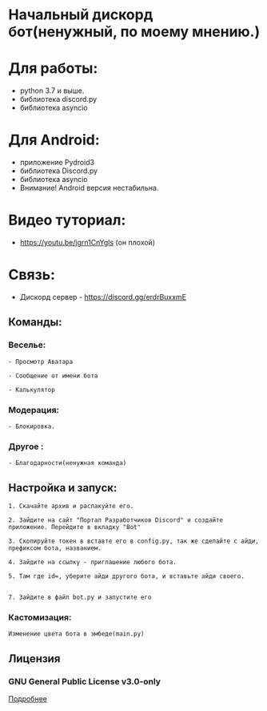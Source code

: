 # Начальный дискорд бот(ненужный, по моему мнению.)
# Для работы:
 - python 3.7 и выше. 
 - библиотека discord.py
 - библиотека asyncio
# Для Android:
 - приложение Pydroid3
 - библиотека Discord.py
 - библиотека asyncio
 - Внимание! Android версия нестабильна.
# Видео туториал:
 - https://youtu.be/jgrn1CnYgls (он плохой) 
# Связь:
 - Дискорд сервер - https://discord.gg/erdrBuxxmE
## Команды:

### Веселье:

	- Просмотр Аватара

	- Сообщение от имени бота

	- Калькулятор

### Модерация:

	- Блокировка. 

### Другое :

	- Благодарности(ненужная команда) 

##  Настройка и запуск:

	1. Скачайте архив и распакуйте его. 

	2. Зайдите на сайт "Портал Разработчиков Discord" и создайте приложение. Перейдите в вкладку "Bot" 

	3. Скопируйте токен в вставте его в config.py, так же сделайте с айди, префиксом бота, названием. 

	4. Зайдите на ссылку - приглашение любого бота. 

	5. Там где id=, уберите айди другого бота, и вставьте айди своего. 


	7. Зайдите в файл bot.py и запустите его


### Кастомизация:

	Изменение цвета бота в эмбеде(main.py)

## Лицензия

### GNU General Public License v3.0-only

[Подробнее](http://www.gnu.org/licenses/#GPL)

